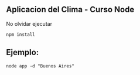 ## Aplicacion del Clima  - Curso Node


No olvidar ejecutar 

```
npm install
```
## Ejemplo:
```
node app -d "Buenos Aires"
```